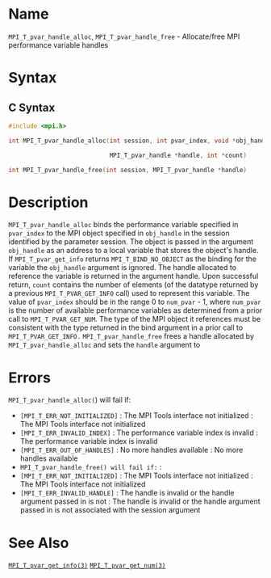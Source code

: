 # Name

`MPI_T_pvar_handle_alloc`, `MPI_T_pvar_handle_free` -
Allocate/free MPI performance variable handles

# Syntax

## C Syntax

```c
#include <mpi.h>

int MPI_T_pvar_handle_alloc(int session, int pvar_index, void *obj_handle,

                            MPI_T_pvar_handle *handle, int *count)

int MPI_T_pvar_handle_free(int session, MPI_T_pvar_handle *handle)
```


# Description

`MPI_T_pvar_handle_alloc` binds the performance variable specified in
`pvar_index` to the MPI object specified in `obj_handle` in the session
identified by the parameter session. The object is passed in the
argument `obj_handle` as an address to a local variable that stores the
object's handle. If `MPI_T_pvar_get_info` returns `MPI_T_BIND_NO_OBJECT`
as the binding for the variable the `obj_handle` argument is ignored.
The handle allocated to reference the variable is returned in the
argument handle. Upon successful return, `count` contains the number
of elements (of the datatype returned by a previous `MPI_T_PVAR_GET_INFO`
call) used to represent this variable.
The value of `pvar_index` should be in the range 0 to `num_pvar` - 1,
where `num_pvar` is the number of available performance variables as
determined from a prior call to `MPI_T_PVAR_GET_NUM`. The type of the
MPI object it references must be consistent with the type returned in
the bind argument in a prior call to `MPI_T_PVAR_GET_INFO.`
`MPI_T_pvar_handle_free` frees a handle allocated by
`MPI_T_pvar_handle_alloc` and sets the `handle` argument to

# Errors

`MPI_T_pvar_handle_alloc(`) will fail if:
* `[MPI_T_ERR_NOT_INITIALIZED]` : The MPI Tools interface not initialized
:   The MPI Tools interface not initialized
* `[MPI_T_ERR_INVALID_INDEX]` : The performance variable index is invalid
:   The performance variable index is invalid
* `[MPI_T_ERR_OUT_OF_HANDLES]` : No more handles available
:   No more handles available
* `MPI_T_pvar_handle_free() will fail if:` : 
* `[MPI_T_ERR_NOT_INITIALIZED]` : The MPI Tools interface not initialized
:   The MPI Tools interface not initialized
* `[MPI_T_ERR_INVALID_HANDLE]` : The handle is invalid or the handle argument passed in is not
:   The handle is invalid or the handle argument passed in is not
    associated with the session argument

# See Also

[`MPI_T_pvar_get_info(3)`](./?file=MPI_T_pvar_get_info.md)
[`MPI_T_pvar_get_num(3)`](./?file=MPI_T_pvar_get_num.md)
